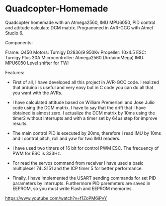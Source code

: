 Quadcopter-Homemade
===================

Quadcopter homemade with an Atmega2560, IMU MPU6050, PID control and attitude calculate DCM matrix. Programmed in AVR-GCC with Atmel Studio 6.

Components:

Frame: Q450
Motors: Turnigy D2836/9 950Kv
Propeller: 10x4.5
ESC: Turnigy Plus 30A
Microcontroller: Atmega2560 (ArduinoMega)
IMU: MPU6050
Level shifter for TWI 


Features:

- First of all, I have developed all this project in AVR-GCC code. I realized that arduino is useful and very easy but in C code you can do all that you want with the AVRs.




- I have calculated attitude based on William Premerlani and Jose Julio code using the DCM matrix. I have to say that the drift that I have obtained is almost zero. I actualize the DCM matrix by 10ms using the timer2 without interrupts and with a timer set by 64us step for improve results.




- The main control PID is executed by 20ms, therefore I read IMU by 10ms and I control pitch, roll and yaw for two IMU readers.




- I have used two timers of 16 bit for control PWM ESC. The frecuency of PWM for ESC is 333Hz.

- For read the servos command from receiver I have used a basic multiplexer 74LS151 and the ICP timer 5 for better performance.

- Finally, I have implemented the USART sending commands for set PID parameters by interrupts. Furthermore PID paremeters are saved in EEPROM, so you must write Flash and EEPROM memories.

https://www.youtube.com/watch?v=f1ZoPM6jPvY


